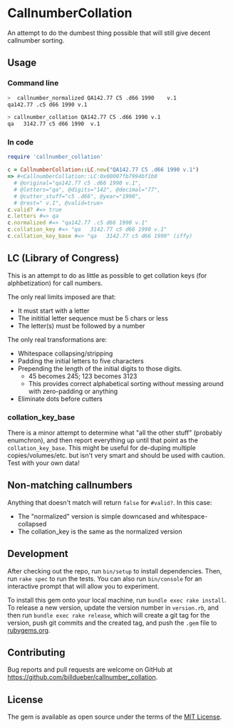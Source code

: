 # CallnumberCollation

An attempt to do the dumbest thing possible that will still give decent
callnumber sorting.


## Usage

### Command line

```bash
>  callnumber_normalized QA142.77 C5 .d66 1990    v.1
qa142.77 .c5 d66 1990 v.1

> callnumber_collation QA142.77 C5 .d66 1990 v.1
qa   3142.77 c5 d66 1990  v.1
```

### In code

```ruby
require 'callnumber_collation'

c = CallnumberCollation::LC.new("QA142.77 C5 .d66 1990 v.1")
=> #<CallnumberCollation::LC:0x00007fb7994bf1b0
  # @original="qa142.77 c5 .d66 1990 v.1", 
  # @letters="qa", @digits="142", @decimal="77", 
  # @cutter_stuff="c5 .d66", @year="1990", 
  # @rest=" v.1", @valid=true>
c.valid? #=> true
c.letters #=> qa
c.normalized #=> "qa142.77 .c5 d66 1990 v.1"
c.collation_key #=> "qa   3142.77 c5 d66 1990 v.1"
c.collation_key_base #=> "qa   3142.77 c5 d66 1990" (iffy)
```

## LC (Library of Congress)

This is an attempt to do as little as possible to get collation keys
(for alphbetization) for call numbers.

The only real limits imposed are that:
  * It must start with a letter
  * The inititial letter sequence must be 5 chars or less
  * The letter(s) must be followed by a number

The only real transformations are:
  * Whitespace collapsing/stripping
  * Padding the initial letters to five characters
  * Prepending the length of the initial digits to those digits.
    * 45 becomes 245; 123 becomes 3123
    * This provides correct alphabetical sorting without messing around
      with zero-padding or anything
  * Eliminate dots before cutters

### collation_key_base

There is a minor attempt to determine what "all the other stuff" (probably
enumchron), and then report everything up until that point as the 
`collation_key_base`. This might be useful for de-duping multiple 
copies/volumes/etc. but isn't very smart and should be used with 
caution. Test with your own data!

## Non-matching callnumbers

Anything that doesn't match will return `false` for `#valid?`. In this case:
  * The "normalized" version is simple downcased and whitespace-collapsed
  * The collation_key is the same as the normalized version

## Development

After checking out the repo, run `bin/setup` to install dependencies. Then, run `rake spec` to run the tests. You can also run `bin/console` for an interactive prompt that will allow you to experiment.

To install this gem onto your local machine, run `bundle exec rake install`. To release a new version, update the version number in `version.rb`, and then run `bundle exec rake release`, which will create a git tag for the version, push git commits and the created tag, and push the `.gem` file to [rubygems.org](https://rubygems.org).

## Contributing

Bug reports and pull requests are welcome on GitHub at https://github.com/billdueber/callnumber_collation.

## License

The gem is available as open source under the terms of the [MIT License](https://opensource.org/licenses/MIT).
